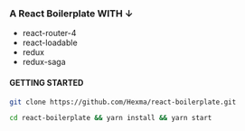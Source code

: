 ### A React Boilerplate WITH ↓
* react-router-4
* react-loadable
* redux
* redux-saga



#### GETTING STARTED

```bash
git clone https://github.com/Hexma/react-boilerplate.git

cd react-boilerplate && yarn install && yarn start
```
